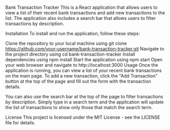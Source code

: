 Bank Transaction Tracker
This is a React application that allows users to view a list of their recent bank transactions and add new transactions to the list. The application also includes a search bar that allows users to filter transactions by description.

Installation
To install and run the application, follow these steps:

Clone the repository to your local machine using git clone https://github.com/your-username/bank-transaction-tracker.git
Navigate to the project directory using cd bank-transaction-tracker
Install dependencies using npm install
Start the application using npm start
Open your web browser and navigate to http://localhost:3000
Usage
Once the application is running, you can view a list of your recent bank transactions on the main page. To add a new transaction, click the "Add Transaction" button at the top of the page and fill out the form with the transaction details.

You can also use the search bar at the top of the page to filter transactions by description. Simply type in a search term and the application will update the list of transactions to show only those that match the search term.


License
This project is licensed under the MIT License - see the LICENSE file for details.